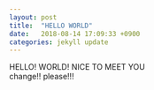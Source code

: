 ```yaml
---
layout: post
title:  "HELLO WORLD"
date:   2018-08-14 17:09:33 +0900
categories: jekyll update
---
```

HELLO! WORLD!
NICE TO MEET YOU     
change!! please!!!     

   
